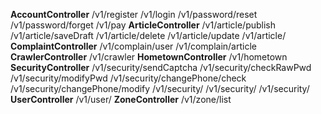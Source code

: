 **AccountController**
/v1/register
/v1/login
/v1/password/reset
/v1/password/forget
/v1/pay
**ArticleController**
/v1/article/publish
/v1/article/saveDraft
/v1/article/delete
/v1/article/update
/v1/article/
**ComplaintController**
/v1/complain/user
/v1/complain/article
**CrawlerController**
/v1/crawler
**HometownController**
/v1/hometown
**SecurityController**
/v1/security/sendCaptcha
/v1/security/checkRawPwd
/v1/security/modifyPwd
/v1/security/changePhone/check
/v1/security/changePhone/modify
/v1/security/
/v1/security/
/v1/security/
**UserController**
/v1/user/
**ZoneController**
/v1/zone/list
